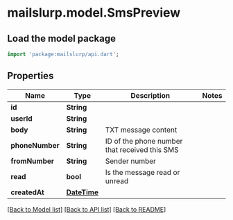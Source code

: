 # mailslurp.model.SmsPreview

## Load the model package
```dart
import 'package:mailslurp/api.dart';
```

## Properties
Name | Type | Description | Notes
------------ | ------------- | ------------- | -------------
**id** | **String** |  | 
**userId** | **String** |  | 
**body** | **String** | TXT message content | 
**phoneNumber** | **String** | ID of the phone number that received this SMS | 
**fromNumber** | **String** | Sender number | 
**read** | **bool** | Is the message read or unread | 
**createdAt** | [**DateTime**](DateTime) |  | 

[[Back to Model list]](../README#documentation-for-models) [[Back to API list]](../README#documentation-for-api-endpoints) [[Back to README]](../README)


